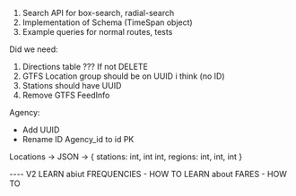 1. Search API for box-search, radial-search
2. Implementation of Schema (TimeSpan object)
3. Example queries for normal routes, tests


Did we need:
1. Directions table ??? If not DELETE
2. GTFS Location group should be on UUID i think (no ID)
3. Stations should have UUID
4. Remove GTFS FeedInfo

Agency:
- Add UUID
- Rename ID Agency_id to id PK

Locations -> JSON ->
{
  stations: int, int int,
  regions: int, int, int
}

---- V2
LEARN abiut FREQUENCIES - HOW TO
LEARN about FARES - HOW TO
